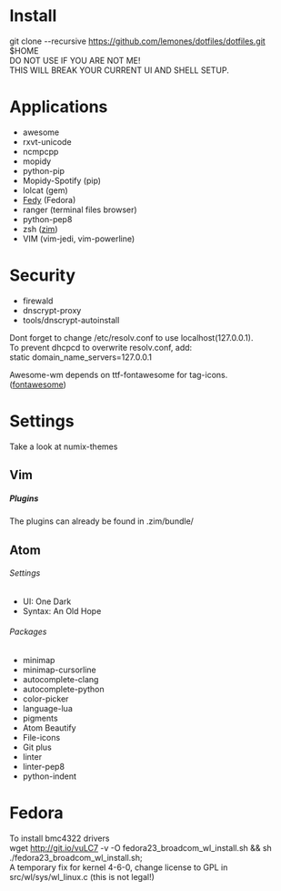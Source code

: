 # Install
git clone --recursive https://github.com/lemones/dotfiles/dotfiles.git $HOME  
DO NOT USE IF YOU ARE NOT ME!  
THIS WILL BREAK YOUR CURRENT UI AND SHELL SETUP.

# Applications
*  awesome
*  rxvt-unicode
*  ncmpcpp
*  mopidy
*  python-pip
*  Mopidy-Spotify (pip)
*  lolcat (gem)
*  [Fedy](https://github.com/folkswithhats/fedy) (Fedora)
* ranger (terminal files browser)
* python-pep8
* zsh ([zim](https://github.com/Eriner/zim))
* VIM (vim-jedi, vim-powerline)

# Security
* firewald
* dnscrypt-proxy
* tools/dnscrypt-autoinstall

Dont forget to change /etc/resolv.conf to use localhost(127.0.0.1).  
To prevent dhcpcd to overwrite resolv.conf, add:    
static domain_name_servers=127.0.0.1  

Awesome-wm depends on ttf-fontawesome for tag-icons.  
([fontawesome](http://fontawesome.io))

# Settings

Take a look at numix-themes

Vim
------

##### Plugins
The plugins can already be found in .zim/bundle/

Atom
------
###### Settings
*    UI:     One Dark
*    Syntax: An Old Hope

###### Packages
*    minimap
*    minimap-cursorline
*    autocomplete-clang
*    autocomplete-python
*    color-picker
*    language-lua
*    pigments
*    Atom Beautify
*    File-icons
*    Git plus
*    linter
*    linter-pep8
*    python-indent

# Fedora   
To install bmc4322 drivers   
wget http://git.io/vuLC7 -v -O fedora23_broadcom_wl_install.sh && sh ./fedora23_broadcom_wl_install.sh;   
A temporary fix for kernel 4-6-0, change license to GPL in src/wl/sys/wl_linux.c (this is not legal!)
